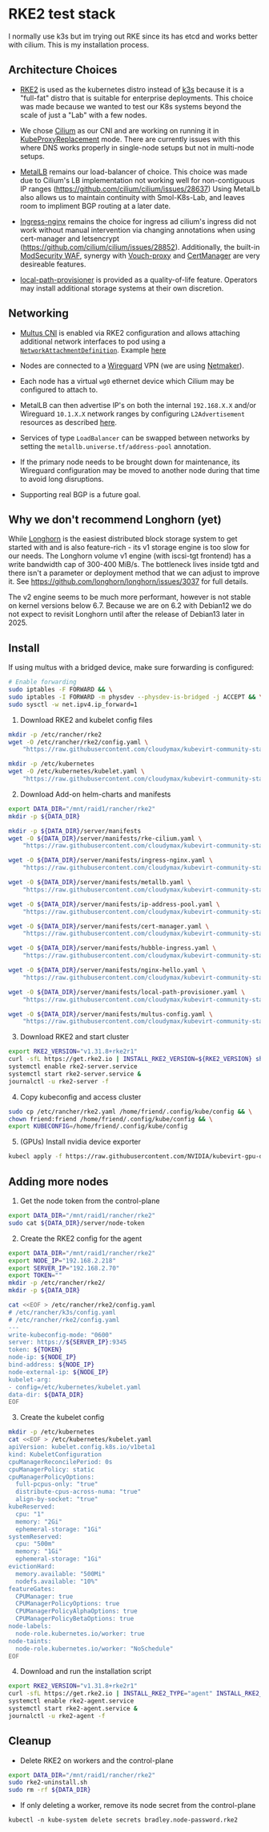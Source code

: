 # RKE2 test stack

I normally use k3s but im trying out RKE since its has etcd and works better with cilium.
This is my installation process.

## Architecture Choices

- [RKE2](https://docs.rke2.io/) is used as the kubernetes distro instead of [k3s](https://docs.k3s.io/) because it is a "full-fat" distro that is suitable for enterprise deployments. This choice was made because we wanted to test our K8s systems beyond the scale of just a "Lab" with a few nodes.

- We chose [Cilium](https://cilium.io/) as our CNI and are working on running it in [KubeProxyReplacement](https://docs.cilium.io/en/stable/network/kubernetes/kubeproxy-free/) mode. There are currently issues with this where DNS works properly in single-node setups but not in multi-node setups.

- [MetalLB](https://metallb.io/) remains our load-balancer of choice. This choice was made due to Cilium's LB implementation not working well for non-contiguous IP ranges (https://github.com/cilium/cilium/issues/28637) Using MetalLb also allows us to maintain continuity with Smol-K8s-Lab, and leaves room to impliment BGP routing at a later date.

- [Ingress-nginx](https://kubernetes.github.io/ingress-nginx/) remains the choice for ingress ad cilium's ingress did not work without manual intervention via changing annotations when using cert-manager and letsencrypt (https://github.com/cilium/cilium/issues/28852). Additionally, the built-in [ModSecurity WAF](https://kubernetes.github.io/ingress-nginx/user-guide/third-party-addons/modsecurity/), synergy with [Vouch-proxy](https://github.com/vouch/vouch-proxy) and [CertManager](https://cert-manager.io/) are very desireable features.

- [local-path-provisioner](https://github.com/rancher/local-path-provisioner) is provided as a quality-of-life feature. Operators may install additional storage systems at their own discretion.

## Networking

- [Multus CNI](https://github.com/k8snetworkplumbingwg/multus-cni) is enabled via RKE2 configuration and allows attaching additional network interfaces to pod using a [`NetworkAttachmentDefinition`](https://github.com/cloudymax/kubevirt-community-stack/tree/main/rke2/networkAttachmentDefinitions). Example [here](https://github.com/cloudymax/kubevirt-community-stack/blob/main/examples/pod-with-multus.yaml)

- Nodes are connected to a [Wireguard](https://www.wireguard.com/) VPN (we are using [Netmaker](https://www.netmaker.io/)).
  
- Each node has a virtual `wg0` ethernet device which Cilium may be configured to attach to.

- MetalLB can then advertise IP's on both the internal `192.168.X.X` and/or Wireguard `10.1.X.X` network ranges by configuring `L2Advertisement` resources as described [here](https://metallb.io/configuration/_advanced_l2_configuration/).

- Services of type `LoadBalancer` can be swapped between networks by setting the `metallb.universe.tf/address-pool` annotation.

- If the primary node needs to be brought down for maintenance, its Wireguard configuration may be moved to another node during that time to avoid long disruptions.

- Supporting real BGP is a future goal.

## Why we don't recommend Longhorn (yet)

While [Longhorn](https://longhorn.io/) is the easiest distributed block storage system to get started with and is also feature-rich - its v1 storage engine is too slow for our needs. The Longhorn volume v1 engine (with iscsi-tgt frontend) has a write bandwidth cap of 300-400 MiB/s. The bottleneck lives inside tgtd and there isn't a parameter or deployment method that we can adjust to improve it. See https://github.com/longhorn/longhorn/issues/3037 for full details.

The v2 engine seems to be much more performant, however is not stable on kernel versions below 6.7. Because we are on 6.2 with Debian12 we do not expect to revisit Longhorn until after the release of Debian13 later in 2025. 

## Install

If using multus with a bridged device, make sure forwarding is configured:

```bash
# Enable forwarding 
sudo iptables -F FORWARD && \
sudo iptables -I FORWARD -m physdev --physdev-is-bridged -j ACCEPT && \
sudo sysctl -w net.ipv4.ip_forward=1
```

1. Download RKE2 and kubelet config files

```bash
mkdir -p /etc/rancher/rke2
wget -O /etc/rancher/rke2/config.yaml \
	"https://raw.githubusercontent.com/cloudymax/kubevirt-community-stack/refs/heads/main/rke2/rke2/config.yaml"

mkdir -p /etc/kubernetes
wget -O /etc/kubernetes/kubelet.yaml \
    "https://raw.githubusercontent.com/cloudymax/kubevirt-community-stack/refs/heads/main/rke2/kubelet.yaml"
```

2. Download Add-on helm-charts and manifests

```bash
export DATA_DIR="/mnt/raid1/rancher/rke2"
mkdir -p ${DATA_DIR}

mkdir -p ${DATA_DIR}/server/manifests
wget -O ${DATA_DIR}/server/manifests/rke-cilium.yaml \
	"https://raw.githubusercontent.com/cloudymax/kubevirt-community-stack/refs/heads/main/rke2/server/manifests/rke-cilium.yaml"

wget -O ${DATA_DIR}/server/manifests/ingress-nginx.yaml \
    "https://raw.githubusercontent.com/cloudymax/kubevirt-community-stack/refs/heads/main/rke2/server/manifests/ingress-nginx.yaml"

wget -O ${DATA_DIR}/server/manifests/metallb.yaml \
    "https://raw.githubusercontent.com/cloudymax/kubevirt-community-stack/refs/heads/main/rke2/server/manifests/metlallb.yaml"

wget -O ${DATA_DIR}/server/manifests/ip-address-pool.yaml \
    "https://raw.githubusercontent.com/cloudymax/kubevirt-community-stack/refs/heads/main/rke2/server/manifests/ip-address-pool.yaml"

wget -O ${DATA_DIR}/server/manifests/cert-manager.yaml \
    "https://raw.githubusercontent.com/cloudymax/kubevirt-community-stack/refs/heads/main/rke2/server/manifests/cert-manager.yaml"

wget -O ${DATA_DIR}/server/manifests/hubble-ingress.yaml \
    "https://raw.githubusercontent.com/cloudymax/kubevirt-community-stack/refs/heads/main/rke2/server/manifests/hubble-ingress.yaml"

wget -O ${DATA_DIR}/server/manifests/nginx-hello.yaml \
    "https://raw.githubusercontent.com/cloudymax/kubevirt-community-stack/refs/heads/main/rke2/server/manifests/nginx-hello.yaml"

wget -O ${DATA_DIR}/server/manifests/local-path-provisioner.yaml \
    "https://raw.githubusercontent.com/cloudymax/kubevirt-community-stack/refs/heads/main/rke2/server/manifests/local-path-provisioner.yaml"

wget -O ${DATA_DIR}/server/manifests/multus-config.yaml \
    "https://raw.githubusercontent.com/cloudymax/kubevirt-community-stack/refs/heads/main/rke2/server/manifests/multus-config.yaml"
```

3. Download RKE2 and start cluster

```bash
export RKE2_VERSION="v1.31.8+rke2r1"
curl -sfL https://get.rke2.io | INSTALL_RKE2_VERSION=${RKE2_VERSION} sh -
systemctl enable rke2-server.service
systemctl start rke2-server.service &
journalctl -u rke2-server -f
```

4. Copy kubeconfig and access cluster

```bash
sudo cp /etc/rancher/rke2.yaml /home/friend/.config/kube/config && \
chown friend:friend /home/friend/.config/kube/config && \
export KUBECONFIG=/home/friend/.config/kube/config
```

5. (GPUs) Install nvidia device exporter

```bash
kubecl apply -f https://raw.githubusercontent.com/NVIDIA/kubevirt-gpu-device-plugin/refs/heads/master/manifests/nvidia-kubevirt-gpu-device-plugin.yaml
```

## Adding more nodes

1. Get the node token from the control-plane

```bash
export DATA_DIR="/mnt/raid1/rancher/rke2"
sudo cat ${DATA_DIR}/server/node-token
```

2. Create the RKE2 config for the agent

```bash
export DATA_DIR="/mnt/raid1/rancher/rke2"
export NODE_IP="192.168.2.218"
export SERVER_IP="192.168.2.70"
export TOKEN=""
mkdir -p /etc/rancher/rke2/
mkdir -p ${DATA_DIR}

cat <<EOF > /etc/rancher/rke2/config.yaml
# /etc/rancher/k3s/config.yaml
# /etc/rancher/rke2/config.yaml
---
write-kubeconfig-mode: "0600"
server: https://${SERVER_IP}:9345
token: ${TOKEN}
node-ip: ${NODE_IP}
bind-address: ${NODE_IP}
node-external-ip: ${NODE_IP}
kubelet-arg:
- config=/etc/kubernetes/kubelet.yaml
data-dir: ${DATA_DIR}
EOF
```

3. Create the kubelet config

```bash
mkdir -p /etc/kubernetes
cat <<EOF > /etc/kubernetes/kubelet.yaml 
apiVersion: kubelet.config.k8s.io/v1beta1
kind: KubeletConfiguration
cpuManagerReconcilePeriod: 0s
cpuManagerPolicy: static
cpuManagerPolicyOptions:
  full-pcpus-only: "true"
  distribute-cpus-across-numa: "true"
  align-by-socket: "true"
kubeReserved:
  cpu: "1"
  memory: "2Gi"
  ephemeral-storage: "1Gi"
systemReserved:
  cpu: "500m"
  memory: "1Gi"
  ephemeral-storage: "1Gi"
evictionHard:
  memory.available: "500Mi"
  nodefs.available: "10%"
featureGates:
  CPUManager: true
  CPUManagerPolicyOptions: true
  CPUManagerPolicyAlphaOptions: true
  CPUManagerPolicyBetaOptions: true
node-labels:
  node-role.kubernetes.io/worker: true
node-taints: 
  node-role.kubernetes.io/worker: "NoSchedule"
EOF
```

4. Download and run the installation script

```bash
export RKE2_VERSION="v1.31.8+rke2r1"
curl -sfL https://get.rke2.io | INSTALL_RKE2_TYPE="agent" INSTALL_RKE2_VERSION=${RKE2_VERSION} sh -
systemctl enable rke2-agent.service
systemctl start rke2-agent.service &
journalctl -u rke2-agent -f
```

## Cleanup

- Delete RKE2 on workers and the control-plane

```bash
export DATA_DIR="/mnt/raid1/rancher/rke2"
sudo rke2-uninstall.sh
sudo rm -rf ${DATA_DIR}
```

- If only deleting a worker, remove its node secret from the control-plane

```
kubectl -n kube-system delete secrets bradley.node-password.rke2
```

